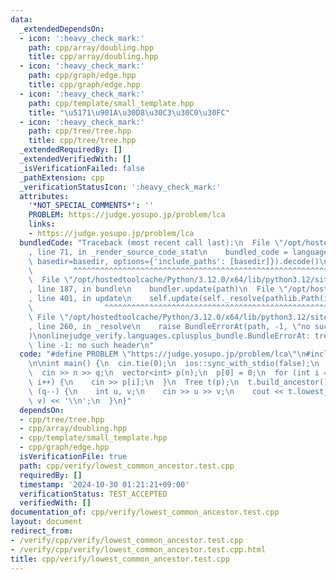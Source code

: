 ```yaml
---
data:
  _extendedDependsOn:
  - icon: ':heavy_check_mark:'
    path: cpp/array/doubling.hpp
    title: cpp/array/doubling.hpp
  - icon: ':heavy_check_mark:'
    path: cpp/graph/edge.hpp
    title: cpp/graph/edge.hpp
  - icon: ':heavy_check_mark:'
    path: cpp/template/small_template.hpp
    title: "\u5171\u901A\u30D8\u30C3\u30C0\u30FC"
  - icon: ':heavy_check_mark:'
    path: cpp/tree/tree.hpp
    title: cpp/tree/tree.hpp
  _extendedRequiredBy: []
  _extendedVerifiedWith: []
  _isVerificationFailed: false
  _pathExtension: cpp
  _verificationStatusIcon: ':heavy_check_mark:'
  attributes:
    '*NOT_SPECIAL_COMMENTS*': ''
    PROBLEM: https://judge.yosupo.jp/problem/lca
    links:
    - https://judge.yosupo.jp/problem/lca
  bundledCode: "Traceback (most recent call last):\n  File \"/opt/hostedtoolcache/Python/3.12.0/x64/lib/python3.12/site-packages/onlinejudge_verify/documentation/build.py\"\
    , line 71, in _render_source_code_stat\n    bundled_code = language.bundle(stat.path,\
    \ basedir=basedir, options={'include_paths': [basedir]}).decode()\n          \
    \         ^^^^^^^^^^^^^^^^^^^^^^^^^^^^^^^^^^^^^^^^^^^^^^^^^^^^^^^^^^^^^^^^^^^^^^^^^^^^^^^^^\n\
    \  File \"/opt/hostedtoolcache/Python/3.12.0/x64/lib/python3.12/site-packages/onlinejudge_verify/languages/cplusplus.py\"\
    , line 187, in bundle\n    bundler.update(path)\n  File \"/opt/hostedtoolcache/Python/3.12.0/x64/lib/python3.12/site-packages/onlinejudge_verify/languages/cplusplus_bundle.py\"\
    , line 401, in update\n    self.update(self._resolve(pathlib.Path(included), included_from=path))\n\
    \                ^^^^^^^^^^^^^^^^^^^^^^^^^^^^^^^^^^^^^^^^^^^^^^^^^^^^^^^^^\n \
    \ File \"/opt/hostedtoolcache/Python/3.12.0/x64/lib/python3.12/site-packages/onlinejudge_verify/languages/cplusplus_bundle.py\"\
    , line 260, in _resolve\n    raise BundleErrorAt(path, -1, \"no such header\"\
    )\nonlinejudge_verify.languages.cplusplus_bundle.BundleErrorAt: tree/tree.hpp:\
    \ line -1: no such header\n"
  code: "#define PROBLEM \"https://judge.yosupo.jp/problem/lca\"\n#include \"tree/tree.hpp\"\
    \n\nint main() {\n  cin.tie(0);\n  ios::sync_with_stdio(false);\n  int n, q;\n\
    \  cin >> n >> q;\n  vector<int> p(n);\n  p[0] = 0;\n  for (int i = 1; i < n;\
    \ i++) {\n    cin >> p[i];\n  }\n  Tree t(p);\n  t.build_ancestor();\n  while\
    \ (q--) {\n    int u, v;\n    cin >> u >> v;\n    cout << t.lowest_common_ancestor(u,\
    \ v) << '\\n';\n  }\n}"
  dependsOn:
  - cpp/tree/tree.hpp
  - cpp/array/doubling.hpp
  - cpp/template/small_template.hpp
  - cpp/graph/edge.hpp
  isVerificationFile: true
  path: cpp/verify/lowest_common_ancestor.test.cpp
  requiredBy: []
  timestamp: '2024-10-30 01:21:21+09:00'
  verificationStatus: TEST_ACCEPTED
  verifiedWith: []
documentation_of: cpp/verify/lowest_common_ancestor.test.cpp
layout: document
redirect_from:
- /verify/cpp/verify/lowest_common_ancestor.test.cpp
- /verify/cpp/verify/lowest_common_ancestor.test.cpp.html
title: cpp/verify/lowest_common_ancestor.test.cpp
---
```

